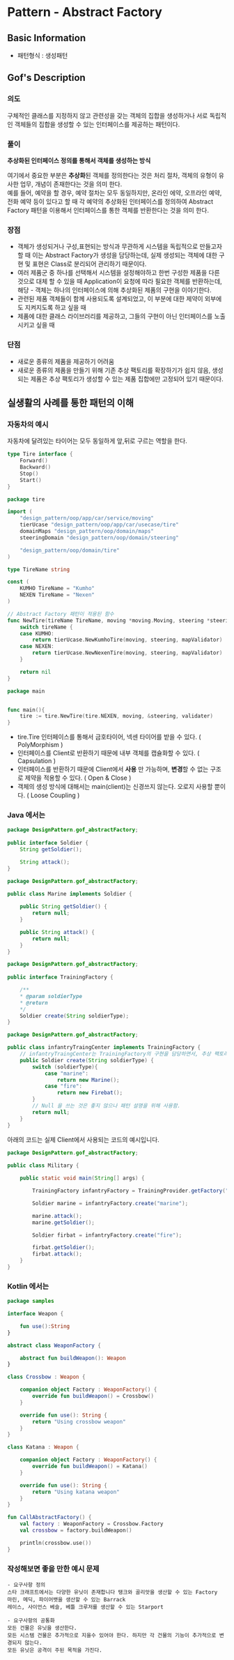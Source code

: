 # Pattern - Abstract Factory 

## Basic Information 

- 패턴형식 : 생성패턴 

## Gof's Description 

### 의도 

구체적인 클래스를 지정하지 않고 관련성을 갖는 객체의 집합을 생성하거나 서로 독립적인 객체들의 집합을 생성할 수 있는 인터페이스를 제공하는 패턴이다.

### 풀이  

**추상화된 인터페이스 정의를 통해서 객체를 생성하는 방식**  

여기에서 중요한 부분은 **추상화**된 객체를 정의한다는 것은 처리 절차, 객체의 유형이 유사한 업무, 개념이 존재한다는 것을 의미 한다.  
예를 들어, 예약을 할 경우, 예약 절차는 모두 동일하지만, 온라인 에약, 오프라인 예약, 전화 예약 등이 있다고 할 때 각 예약의 추상화된 인터페이스를 정의하여 
Abstract Factory 패턴을 이용해서 인터페이스를 통한 객체를 반환한다는 것을 의미 한다.   

### 장점 

- 객체가 생성되거나 구성,표현되는 방식과 무관하게 시스템을 독립적으로 만들고자 할 때 이는 Abstract Factory가 생성을 담당하는데, 실제 생성되는 객체에 대한 구현 및 표현은 Class로 분리되어 관리하기 때문이다.
- 여러 제품군 중 하나를 선택해서 시스템을 설정해야하고 한번 구성한 제품을 다른 것으로 대체 할 수 있을 때 Application이 요청에 따라 필요한 객체를 반환하는데, 해당 - 객체는 하나의 인터페이스에 의해 추상화된 제품의 구현을 이야기한다.
- 관련된 제품 객체들이 함께 사용되도록 설계되었고, 이 부분에 대한 제약이 외부에도 지켜지도록 하고 싶을 때
- 제품에 대한 클래스 라이브러리를 제공하고, 그들의 구현이 아닌 인터페이스를 노출시키고 싶을 때

### 단점 

- 새로운 종류의 제품을 제공하기 어려움 
- 새로운 종류의 제품을 만들기 위해 기존 추상 팩토리를 확장하기가 쉽지 않음, 생성되는 제품은 추상 팩토리가 생성할 수 있는 제품 집합에만 고정되어 있기 때문이다.

## 실생활의 사례를 통한 패턴의 이해 

### 자동차의 예시 

자동차에 달려있는 타이어는 모두 동일하게 앞,뒤로 구르는 역할을 한다. 

```go 
type Tire interface {
	Forward()
	Backward()
	Stop()
	Start()
}
```


```go 
package tire

import (
	"design_pattern/oop/app/car/service/moving"
	tierUcase "design_pattern/oop/app/car/usecase/tire"
	domainMaps "design_pattern/oop/domain/maps"
	steeringDomain "design_pattern/oop/domain/steering"

	"design_pattern/oop/domain/tire"
)

type TireName string

const (
	KUMHO TireName = "Kumho"
	NEXEN TireName = "Nexen"
)

// Abstract Factory 패턴이 적용된 함수 
func NewTire(tireName TireName, moving *moving.Moving, steering *steeringDomain.Steering, mapValidator domainMaps.MapValidate) tire.Tire {
	switch tireName {
	case KUMHO:
		return tierUcase.NewKumhoTire(moving, steering, mapValidator)
	case NEXEN:
		return tierUcase.NewNexenTire(moving, steering, mapValidator)
	}

	return nil
}

```

```go 
package main 


func main(){
	tire := tire.NewTire(tire.NEXEN, moving, &steering, validater)
}

```

- tire.Tire 인터페이스를 통해서 금호타이어, 넥센 타이어를 받을 수 있다. ( PolyMorphism )
- 인터페이스를 Client로 반환하기 때문에 내부 객체를 캡슐화할 수 있다. ( Capsulation )
- 인터페이스를 반환하기 때문에 Client에서 **사용** 만 가능하며, **변경**할 수 없는 구조로 제약을 적용할 수 있다. ( Open & Close )
- 객체의 생성 방식에 대해서는 main(client)는 신경쓰지 않는다. 오로지 사용할 뿐이다. ( Loose Coupling )


### Java 에서는 


```java 
package DesignPattern.gof_abstractFactory;
  
public interface Soldier {
	String getSoldier();

	String attack();
}  
```

```java 
package DesignPattern.gof_abstractFactory;
  
public class Marine implements Soldier {

	public String getSoldier() {
		return null;
	}

	public String attack() {
		return null;
	}
}
```

```java
package DesignPattern.gof_abstractFactory;
  
public interface TrainingFactory {

	/**
	* @param soldierType
	* @return
	*/
	Soldier create(String soldierType);
} 
```

```java
package DesignPattern.gof_abstractFactory;

public class infantryTraingCenter implements TrainingFactory {
	// infantryTraingCenter는 TrainingFactory의 구현을 담당하면서, 추상 팩토리에서 객체를 생성하는 역할을 맞는다..
	public Soldier create(String soldierType) {
		switch (soldierType){
			case "marine":
				return new Marine();
			case "fire":
				return new Firebat();
		}
		// Null 을 쓰는 것은 좋지 않으나 패턴 설명을 위해 사용함.
		return null;
	}
} 
```

아래의 코드는 실제 Client에서 사용되는 코드의 예시입니다.  

```java 
package DesignPattern.gof_abstractFactory;
  
public class Military {

	public static void main(String[] args) {

		TrainingFactory infantryFactory = TrainingProvider.getFactory("infantry");

		Soldier marine = infantryFactory.create("marine");

		marine.attack();
		marine.getSoldier();

		Soldier firbat = infantryFactory.create("fire");

		firbat.getSoldier();
		firbat.attack();
	}
} 
```


### Kotlin 에서는 

```kotlin 
package samples

interface Weapon {

    fun use():String
}

abstract class WeaponFactory {

    abstract fun buildWeapon(): Weapon
}

class Crossbow : Weapon {

    companion object Factory : WeaponFactory() {
        override fun buildWeapon() = Crossbow()
    }

    override fun use(): String {
        return "Using crossbow weapon"
    }
}

class Katana : Weapon {

    companion object Factory : WeaponFactory() {
        override fun buildWeapon() = Katana()
    }

    override fun use(): String {
        return "Using katana weapon"
    }
}

fun CallAbstractFactory() {
    val factory : WeaponFactory = Crossbow.Factory
    val crossbow = factory.buildWeapon()

    println(crossbow.use())
}
```

### 작성해보면 좋을 만한 예시 문제 

```
- 요구사항 정의
스타 크래프트에서는 다양한 유닛이 존재합니다 탱크와 골리앗을 생산할 수 있는 Factory 
마린, 메딕, 파이어뱃을 생산할 수 있는 Barrack 
레이스, 사이언스 베슬, 베틀 크루저를 생산할 수 있는 Starport

- 요구사항의 공통화
모든 건물은 유닛을 생산한다.
모든 시스템 건물은 추가적으로 지을수 있어야 한다. 하지만 각 건물의 기능이 추가적으로 변경되지 않는다.
모든 유닛은 공격이 주된 목적을 가진다.
```


